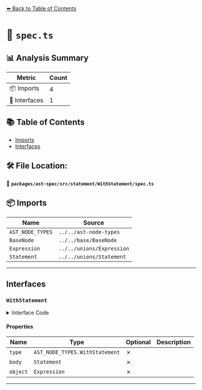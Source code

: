 [⬅️ Back to Table of Contents](../../../../../index.md)

# 📄 `spec.ts`

## 📊 Analysis Summary

| Metric | Count |
|--------|-------|
| 📦 Imports | 4 |
| 📐 Interfaces | 1 |

## 📚 Table of Contents

- [Imports](#imports)
- [Interfaces](#interfaces)

## 🛠️ File Location:
📂 **`packages/ast-spec/src/statement/WithStatement/spec.ts`**

## 📦 Imports

| Name | Source |
|------|--------|
| `AST_NODE_TYPES` | `../../ast-node-types` |
| `BaseNode` | `../../base/BaseNode` |
| `Expression` | `../../unions/Expression` |
| `Statement` | `../../unions/Statement` |


---

## Interfaces

### `WithStatement`

<details><summary>Interface Code</summary>

```ts
export interface WithStatement extends BaseNode {
  type: AST_NODE_TYPES.WithStatement;
  body: Statement;
  object: Expression;
}
```
</details>

#### Properties

| Name | Type | Optional | Description |
|------|------|----------|-------------|
| `type` | `AST_NODE_TYPES.WithStatement` | ✗ |  |
| `body` | `Statement` | ✗ |  |
| `object` | `Expression` | ✗ |  |


---